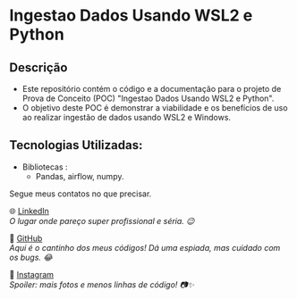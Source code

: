 # Ingestao Dados Usando WSL2 e Python

## Descrição

- Este repositório contém o código e a documentação para o projeto de Prova de Conceito (POC) "Ingestao Dados Usando WSL2 e Python". 
- O objetivo deste POC é demonstrar a viabilidade e os benefícios de uso ao realizar ingestão de dados usando WSL2 e Windows.



## Tecnologias Utilizadas:

*  Bibliotecas :
   -  Pandas, airflow, numpy.



Segue meus contatos no que precisar. 

 🌐 [LinkedIn](https://www.linkedin.com/in/luciana-sampaio/)  
  *O lugar onde pareço super profissional e séria. 😉*

 🐙 [GitHub](https://github.com/luasampaio)  
  *Aqui é o cantinho dos meus códigos! Dá uma espiada, mas cuidado com os bugs. 😂*

 📸 [Instagram](https://www.instagram.com/luasampaio/)  
  *Spoiler: mais fotos e menos linhas de código! 📷✨*
